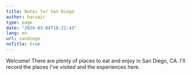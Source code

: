 ```yaml
---
title: Notes for San Diego
author: haruair
type: page 
date: "2024-03-04T18:22:43"
lang: en 
url: sandiego
noTitle: true
---
```


Welcome! There are plenty of places to eat and enjoy in San Diego, CA. I'll
record the places I've visited and the experiences here.

